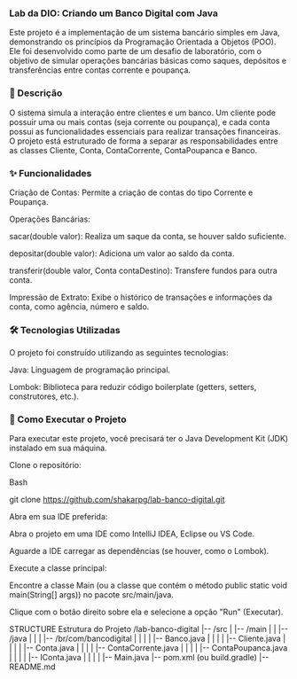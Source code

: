 ### Lab da DIO: Criando um Banco Digital com Java
Este projeto é a implementação de um sistema bancário simples em Java, demonstrando os princípios da Programação Orientada a Objetos (POO). Ele foi desenvolvido como parte de um desafio de laboratório, com o objetivo de simular operações bancárias básicas como saques, depósitos e transferências entre contas corrente e poupança.

### 📝 Descrição
O sistema simula a interação entre clientes e um banco. Um cliente pode possuir uma ou mais contas (seja corrente ou poupança), e cada conta possui as funcionalidades essenciais para realizar transações financeiras. O projeto está estruturado de forma a separar as responsabilidades entre as classes Cliente, Conta, ContaCorrente, ContaPoupanca e Banco.

### ✨ Funcionalidades
Criação de Contas: Permite a criação de contas do tipo Corrente e Poupança.

Operações Bancárias:

sacar(double valor): Realiza um saque da conta, se houver saldo suficiente.

depositar(double valor): Adiciona um valor ao saldo da conta.

transferir(double valor, Conta contaDestino): Transfere fundos para outra conta.

Impressão de Extrato: Exibe o histórico de transações e informações da conta, como agência, número e saldo.

### 🛠️ Tecnologias Utilizadas
O projeto foi construído utilizando as seguintes tecnologias:

Java: Linguagem de programação principal.

Lombok: Biblioteca para reduzir código boilerplate (getters, setters, construtores, etc.).

### 🚀 Como Executar o Projeto
Para executar este projeto, você precisará ter o Java Development Kit (JDK) instalado em sua máquina.

Clone o repositório:

Bash

git clone https://github.com/shakarpg/lab-banco-digital.git

Abra em sua IDE preferida:

Abra o projeto em uma IDE como IntelliJ IDEA, Eclipse ou VS Code.

Aguarde a IDE carregar as dependências (se houver, como o Lombok).

Execute a classe principal:

Encontre a classe Main (ou a classe que contém o método public static void main(String[] args)) no pacote src/main/java.

Clique com o botão direito sobre ela e selecione a opção "Run" (Executar).

STRUCTURE Estrutura do Projeto
/lab-banco-digital
|-- /src
|   |-- /main
|   |   |-- /java
|   |   |   |-- /br/com/bancodigital
|   |   |   |   |-- Banco.java
|   |   |   |   |-- Cliente.java
|   |   |   |   |-- Conta.java
|   |   |   |   |-- ContaCorrente.java
|   |   |   |   |-- ContaPoupanca.java
|   |   |   |   |-- IConta.java
|   |   |   |   |-- Main.java
|-- pom.xml (ou build.gradle)
|-- README.md
